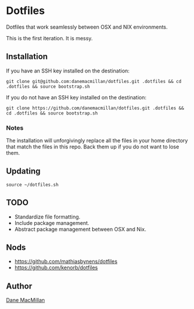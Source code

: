 # Dotfiles

Dotfiles that work seamlessly between OSX and NIX environments.

This is the first iteration. It is messy.

## Installation

If you have an SSH key installed on the destination:

`git clone git@github.com:danemacmillan/dotfiles.git .dotfiles && cd .dotfiles && source bootstrap.sh`

If you do not have an SSH key installed on the destination:

`git clone https://github.com/danemacmillan/dotfiles.git .dotfiles && cd .dotfiles && source bootstrap.sh`

### Notes

The installation will unforgivingly replace all the files in your home directory that match the files in this repo. Back them up if you do not want to lose them.

## Updating

`source ~/dotfiles.sh`

## TODO

- Standardize file formatting.
- Include package management.
- Abstract package management between OSX and Nix.

## Nods

- https://github.com/mathiasbynens/dotfiles
- https://github.com/kenorb/dotfiles

## Author

[Dane MacMillan](https://danemacmillan.com)

